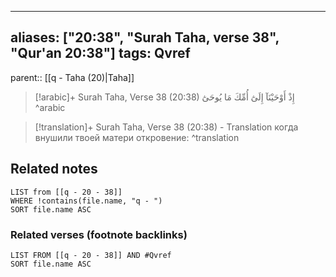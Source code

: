 
---
aliases: ["20:38", "Surah Taha, verse 38", "Qur'an 20:38"]
tags: Qvref
---

parent:: [[q - Taha (20)|Taha]]

> [!arabic]+ Surah Taha, Verse 38 (20:38)
> <span class="quran-arabic">إِذْ أَوْحَيْنَآ إِلَىٰٓ أُمِّكَ مَا يُوحَىٰٓ</span>
^arabic

> [!translation]+ Surah Taha, Verse 38 (20:38) - Translation
> когда внушили твоей матери откровение:
^translation



## Related notes
```dataview
LIST from [[q - 20 - 38]]
WHERE !contains(file.name, "q - ")
SORT file.name ASC
```

### Related verses (footnote backlinks)
```dataview
LIST FROM [[q - 20 - 38]] AND #Qvref
SORT file.name ASC
```

